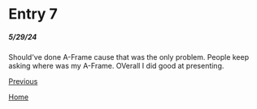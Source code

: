 # Entry 7
##### 5/29/24

Should've done A-Frame cause that was the only problem.
People keep asking where was my A-Frame.
OVerall I did good at presenting.

[Previous](entry06.md) 

[Home](../README.md)
